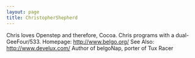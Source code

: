 ```yaml
---
layout: page
title: ChristopherShepherd
---
```




Chris loves Openstep and therefore, Cocoa.
Chris programs with a dual-GeeFour/533.
Homepage: http://www.belgo.org/
See Also: http://www.develux.com/
Author of belgoNap, porter of Tux Racer

